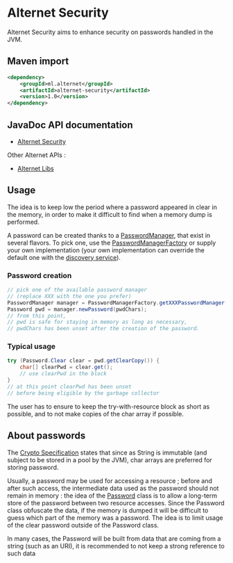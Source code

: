 # Alternet Security

Alternet Security aims to enhance security on passwords handled in the JVM.

## Maven import

```xml
<dependency>
    <groupId>ml.alternet</groupId>
    <artifactId>alternet-security</artifactId>
    <version>1.0</version>
</dependency>
```

## JavaDoc API documentation

* [Alternet Security](apidocs/index.html)

Other Alternet APIs :

* [Alternet Libs](../apidocs/index.html)

## Usage

The idea is to keep low the period where a password
appeared in clear in the memory, in order to make it
difficult to find when a memory dump is performed.

A password can be created thanks to a [PasswordManager](apidocs/ml/alternet/security/PasswordManager.html), that
exist in several flavors. To pick one, use the [PasswordManagerFactory](apidocs/ml/alternet/security/PasswordManagerFactory.html)
or supply your own implementation (your own implementation can
override the default one with the [discovery service](../tools/tools.html)).

### Password creation

``` java
// pick one of the available password manager
// (replace XXX with the one you prefer)
PasswordManager manager = PasswordManagerFactory.getXXXPasswordManager();
Password pwd = manager.newPassword(pwdChars);
// from this point,
// pwd is safe for staying in memory as long as necessary,
// pwdChars has been unset after the creation of the password.
```

### Typical usage

``` java
try (Password.Clear clear = pwd.getClearCopy()) {
    char[] clearPwd = clear.get();
    // use clearPwd in the block
}
// at this point clearPwd has been unset
// before being eligible by the garbage collector
```

The user has to ensure to keep the try-with-resource
block as short as possible, and to not make copies of
the char array if possible.

## About passwords

The [Crypto Specification](http://docs.oracle.com/javase/8/docs/technotes/guides/security/crypto/CryptoSpec.html#PBEEx)
states that since as String is immutable (and subject to be stored in a
pool by the JVM), char arrays are preferred for storing password.

Usually, a password may be used for accessing
a resource ; before and after such access, the intermediate
data used as the password should not remain in memory :
the idea of the [Password](apidocs/ml/alternet/security/Password.html) class is to allow a long-term
store of the password between two resource accesses.
Since the Password class obfuscate the data, if the memory is dumped
it will be difficult to guess which part of the memory was
a password. The idea is to limit usage of the clear password
outside of the Password class.

In many cases, the Password will be built from data
that are coming from a string (such as an URI), it is
recommended to not keep a strong reference to such data
